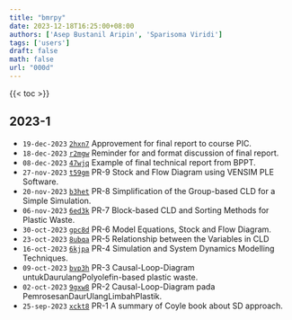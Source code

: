 ```yaml
---
title: "bmrpy"
date: 2023-12-18T16:25:00+08:00
authors: ['Asep Bustanil Aripin', 'Sparisoma Viridi']
tags: ['users']
draft: false
math: false
url: "000d"
---
```

{{< toc >}}


## 2023-1
+ `19-dec-2023` [`2hxn7`](https://osf.io/2hxn7) Approvement for final report to course PIC.
+ `18-dec-2023` [`r2mgw`](https://osf.io/r2mgw) Reminder for and format discussion of final report.
+ `08-dec-2023` [`47wjq`](https://osf.io/47wjq) Example of final technical report from BPPT.
+ `27-nov-2023` [`t59gm`](https://osf.io/t59gm) PR-9 Stock and Flow Diagram using VENSIM PLE Software.
+ `20-nov-2023` [`b3het`](https://osf.io/b3het) PR-8 Simplification of the Group-based CLD for a Simple Simulation.
+ `06-nov-2023` [`6ed3k`](https://osf.io/6ed3k) PR-7 Block-based CLD and Sorting Methods for Plastic Waste.
+ `30-oct-2023` [`gpc8d`](https://osf.io/gpc8d) PR-6 Model Equations, Stock and Flow Diagram.
+ `23-oct-2023` [`8ubqa`](https://osf.io/8ubqa) PR-5 Relationship between the Variables in CLD
+ `16-oct-2023` [`6kjpa`](https://osf.io/6kjpa) PR-4 Simulation and System Dynamics Modelling Techniques.
+ `09-oct-2023` [`bvp3h`](https://osf.io/bvp3h) PR-3 Causal-Loop-Diagram untukDaurulangPolyolefin-based plastic waste.
+ `02-oct-2023` [`9gxw8`](https://osf.io/9gxw8) PR-2 Causal-Loop-Diagram pada PemrosesanDaurUlangLimbahPlastik.
+ `25-sep-2023` [`xckt8`](https://osf.io/xckt8) PR-1 A summary of Coyle book about SD approach.